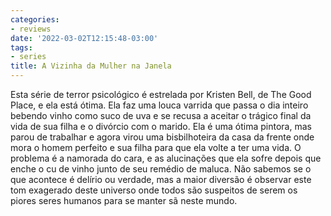 ```yaml
---
categories:
- reviews
date: '2022-03-02T12:15:48-03:00'
tags:
- series
title: A Vizinha da Mulher na Janela
---
```


Esta série de terror psicológico é estrelada por Kristen Bell, de The Good Place, e ela está ótima. Ela faz uma louca varrida que passa o dia inteiro bebendo vinho como suco de uva e se recusa a aceitar o trágico final da vida de sua filha e o divórcio com o marido. Ela é uma ótima pintora, mas parou de trabalhar e agora virou uma bisbilhoteira da casa da frente onde mora o homem perfeito e sua filha para que ela volte a ter uma vida. O problema é a namorada do cara, e as alucinações que ela sofre depois que enche o cu de vinho junto de seu remédio de maluca. Não sabemos se o que acontece é delírio ou verdade, mas a maior diversão é observar este tom exagerado deste universo onde todos são suspeitos de serem os piores seres humanos para se manter sã neste mundo.